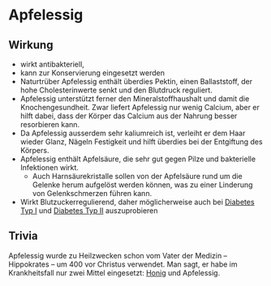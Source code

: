 # Apfelessig

## Wirkung
 - wirkt antibakteriell, 
 - kann zur Konservierung eingesetzt werden
 - Naturtrüber Apfelessig enthält überdies Pektin, einen Ballaststoff, der hohe Cholesterinwerte senkt und den Blutdruck reguliert. 
 - Apfelessig unterstützt ferner den Mineralstoffhaushalt und damit die Knochengesundheit. Zwar liefert Apfelessig nur wenig Calcium, aber er hilft dabei, dass der Körper das Calcium aus der Nahrung besser resorbieren kann. 
 - Da Apfelessig ausserdem sehr kaliumreich ist, verleiht er dem Haar wieder Glanz, Nägeln Festigkeit und hilft überdies bei der Entgiftung des Körpers. 
 - Apfelessig enthält Apfelsäure, die sehr gut gegen Pilze und bakterielle Infektionen wirkt. 
	 - Auch Harnsäurekristalle sollen von der Apfelsäure rund um die Gelenke herum aufgelöst werden können, was zu einer Linderung von Gelenkschmerzen führen kann.
- Wirkt Blutzuckerregulierend, daher möglicherweise auch bei [Diabetes Typ I](../../Menschlicher_Körper/Verdauungssystem/Leiden/Diabetes/Diabetes%20Typ%201/Diabetes%20Typ%20I.md) und [Diabetes Typ II](../../Menschlicher_Körper/Verdauungssystem/Leiden/Diabetes/Diabetes%20Typ%20II.md) auszuprobieren

## Trivia
Apfelessig wurde zu Heilzwecken schon vom Vater der Medizin – Hippokrates – um 400 vor Christus verwendet. Man sagt, er habe im Krankheitsfall nur zwei Mittel eingesetzt: [Honig](Honig.md) und Apfelessig.